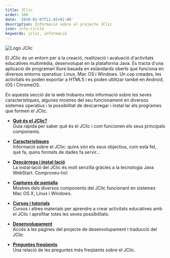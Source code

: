 ```yaml
---
title: JClic
order: 100
date: '2020-01-07T11:45+01:00'
description: Informació sobre el projecte JClic
icon: info-circle
keywords: jclic, informació
---
```


![Logo JClic](/img/jclic_logo.png)

El JClic és un entorn per a la creació, realització i avaluació d'activitats educatives multimèdia, desenvolupat en la plataforma Java. Es tracta d'una aplicació de programari lliure basada en estàndards oberts que funciona en diversos entorns operatius: Linux, Mac OS i Windows. Un cop creades, les activitats es poden exportar a HTML5 i es poden utilitzar també en Android, iOS i ChromeOS.

En aquesta secció de la web trobareu més informació sobre les seves característiques, algunes mostres del seu funcionament en diversos sistemes operatius i la possibilitat de descarregar i instal·lar els programes que formen el JClic.

- __[Què és el JClic?](/jclic/howto/)__<br/>
Guia ràpida per saber què és el JClic i com funcionen els seus principals components.

- __[Característiques]()__<br/>
Informació sobre el JClic: quins són els seus objectius, com està fet, què fa, quins formats de dades fa servir...

- __[Descàrrega i instal·lació]()__<br/>
La instal·lació del JClic és molt senzilla gràcies a la tecnologia Java WebStart. Comproveu-ho!

- __[Captures de pantalla]()__<br/>
Mostres dels diversos components del JClic funcionant en sistemes Mac OS X, Linux i Windows.

- __[Cursos i tutorials]()__<br/>
Cursos i altres materials per aprendre a crear activitats educatives amb el JClic i aprofitar totes les seves possibilitats.

- __[Desenvolupament]()__<br/>
Accés a les pàgines del projecte de desenvolupament i traducció del JClic

- __[Preguntes freqüents]()__<br/>
Una relació de les preguntes més freqüents sobre el JClic.
